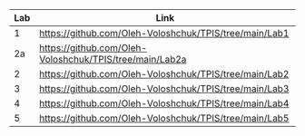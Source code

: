| Lab | Link |
| --- | ---- |
|  1  | https://github.com/Oleh-Voloshchuk/TPIS/tree/main/Lab1  |
|  2a | https://github.com/Oleh-Voloshchuk/TPIS/tree/main/Lab2a |
|  2  |https://github.com/Oleh-Voloshchuk/TPIS/tree/main/Lab2   |
|  3  | https://github.com/Oleh-Voloshchuk/TPIS/tree/main/Lab3  |
|  4  | https://github.com/Oleh-Voloshchuk/TPIS/tree/main/Lab4  |
|  5  | https://github.com/Oleh-Voloshchuk/TPIS/tree/main/Lab5  |
